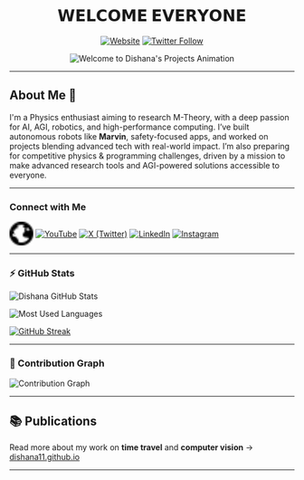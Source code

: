 <div align="center">
  
# 𝗪𝗘𝗟𝗖𝗢𝗠𝗘 𝗘𝗩𝗘𝗥𝗬𝗢𝗡𝗘
[![Website](https://img.shields.io/website?style=for-the-badge&url=https%3A%2F%2Fbeacons.ai/dishana&color=ff073a)](https://beacons.ai/dishana)
[![Twitter Follow](https://img.shields.io/badge/follow-%40dishana11-ff073a?logo=twitter&style=for-the-badge&logoColor=ff073a)](https://twitter.com/intent/follow?screen_name=dishana11)

<img src="https://raw.githubusercontent.com/dishana11/dishana11/main/assets/dishana_og_intro%20(online-video-cutter.com)%20(1).gif" width="600" height="600" alt="Welcome to Dishana's Projects Animation" />

</div>

---

## About Me 💬
I'm a Physics enthusiast aiming to research M-Theory, with a deep passion for AI, AGI, robotics, and high-performance computing. I’ve built autonomous robots like **Marvin**, safety-focused apps, and worked on projects blending advanced tech with real-world impact. I’m also preparing for competitive physics & programming challenges, driven by a mission to make advanced research tools and AGI-powered solutions accessible to everyone.

---

### Connect with Me  
[<img align="center" alt="Website" width="42px" src="https://raw.githubusercontent.com/iconic/open-iconic/master/svg/globe.svg" />][website]
[<img align="center" alt="YouTube" width="42px" src="https://cdn.jsdelivr.net/npm/simple-icons@v3/icons/youtube.svg" />][youtube]
[<img align="center" alt="X (Twitter)" width="42px" src="https://cdn.jsdelivr.net/npm/simple-icons@v3/icons/twitter.svg" />][twitter] 
[<img align="center" alt="LinkedIn" width="42px" src="https://cdn.jsdelivr.net/npm/simple-icons@v3/icons/linkedin.svg" />][linkedin] 
[<img align="center" alt="Instagram" width="42px" src="https://cdn.jsdelivr.net/npm/simple-icons@v3/icons/instagram.svg" />][instagram]

---

### ⚡ GitHub Stats
![Dishana GitHub Stats](https://github-readme-stats.vercel.app/api?username=dishana11&show_icons=true&count_private=true&title_color=ff073a&text_color=ff073a&icon_color=ff073a&bg_color=000000)

![Most Used Languages](https://github-readme-stats.vercel.app/api/top-langs/?username=dishana11&layout=compact&title_color=ff073a&text_color=ff073a&bg_color=000000&count_private=true)

[![GitHub Streak](https://streak-stats.demolab.com?user=dishana11&theme=neon&ring=FF0000&fire=FF0000&currStreakLabel=FF0000&sideNums=FF0000&sideLabels=FF0000&dates=FF0000&short_numbers=true)](https://git.io/streak-stats)

---

### 🖤 Contribution Graph
![Contribution Graph](https://github-readme-activity-graph.vercel.app/graph?username=dishana11&bg_color=000000&color=ff073a&line=ff073a&point=ff073a&hide_border=true)


---

## 📚 Publications
Read more about my work on **time travel** and **computer vision** → [dishana11.github.io](https://dishana11.github.io)

---

[website]: https://beacons.ai/dishana
[twitter]: https://twitter.com/dishana11
[youtube]: https://www.youtube.com/@dishana
[instagram]: https://instagram.com/dishana
[linkedin]: https://www.linkedin.com/in/dishana
